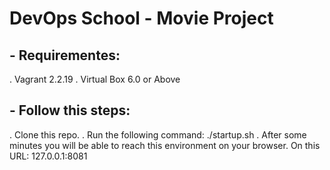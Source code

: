 # DevOps School - Movie Project 

## - Requirementes:
  . Vagrant 2.2.19
  . Virtual Box 6.0 or Above

## - Follow this steps:
  . Clone this repo.
  . Run the following command:
     ./startup.sh
  . After some minutes you will be able to reach this environment on your browser. On this URL:
     127.0.0.1:8081

